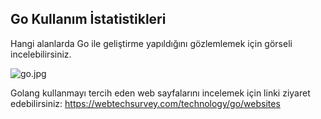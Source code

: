 ## Go Kullanım İstatistikleri

Hangi alanlarda Go ile geliştirme yapıldığını gözlemlemek için görseli incelebilirsiniz.

![go.jpg](https://nix-united.com/wp-content/uploads/2020/04/GO-Areas.jpg)

Golang kullanmayı tercih eden web sayfalarını incelemek için linki ziyaret edebilirsiniz:
https://webtechsurvey.com/technology/go/websites